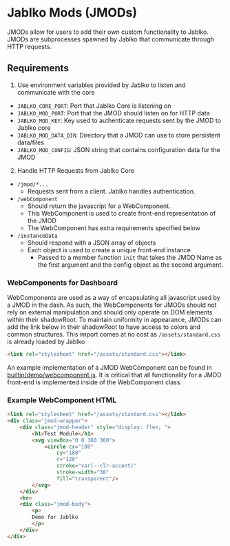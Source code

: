 # Jablko Mods (JMODs)

JMODs allow for users to add their own custom functionality to Jablko. JMODs are subprocesses spawned by Jablko that communicate through HTTP requests.

## Requirements

1. Use environment variables provided by Jablko to listen and communicate with the core
  - `JABLKO_CORE_PORT`: Port that Jablko Core is listening on
  - `JABLKO_MOD_PORT`: Port that the JMOD should listen on for HTTP data
  - `JABLKO_MOD_KEY`: Key used to authenticate requests sent by the JMOD to Jablko core
  - `JABLKO_MOD_DATA_DIR`: Directory that a JMOD can use to store persistent data/files
  - `JABLKO_MOD_CONFIG`: JSON string that contains configuration data for the JMOD

2. Handle HTTP Requests from Jablko Core
  - `/jmod/*...`
    - Requests sent from a client. Jablko handles authentication.
  - `/webComponent`
    - Should return the javascript for a WebComponent.
    - This WebComponent is used to create front-end representation of the JMOD
    - The WebComponent has extra requirements specified below
  - `/instanceData`
    - Should respond with a JSON array of objects
    - Each object is used to create a unique front-end instance
      - Passed to a member function `init` that takes the JMOD Name as the first argument and the config object as the second argument.


### WebComponents for Dashboard

WebComponents are used as a way of encapsulating all javascript used by a JMOD in the dash. As such, the WebComponents for JMODs should not rely on external manipulation and should only operate on DOM elements within their shadowRoot. To maintain uniformity in appearance, JMODs can add the link below in their shadowRoot to have access to colors and common structures. This import comes at no cost as `/assets/standard.css` is already loaded by Jablko

```html
<link rel="stylesheet" href="/assets/standard.css"></link>
```

An example implementation of a JMOD WebComponent can be found in [builtin/demo/webcomponent.js](/builtin/demo/webcomponent.js). It is critical that all functionality for a JMOD front-end is implemented inside of the WebComponent class. 

### Example WebComponent HTML

```html
<link rel="stylesheet" href="/assets/standard.css"></link>
<div class="jmod-wrapper">
	<div class="jmod-header" style="display: flex; ">
		<h1>Test Module</h1>
		<svg viewBox="0 0 360 360">
			<circle cx="180" 
				cy="180" 
				r="120" 
				stroke="var(--clr-accent)" 
				stroke-width="30"
				fill="transparent"/>		
		</svg>
	</div>
	<hr>
	<div class="jmod-body">
		<p>
		Demo for Jablko
		</p>
	</div>
</div>
```



